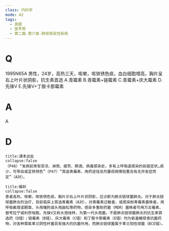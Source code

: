 ```yaml
---
class: 内科学
mode: A2
tags:
  - 真题
  - 医考帮
  - 第二篇-第六章-肺部感染性疾病
---
```


# Q
1995N65A 男性，24岁，高热三天，咳嗽，咳铁锈色痰，血白细胞增高，胸片呈右上叶片状阴影，抗生素首选
A.青霉素
B.青霉素+链霉素
C.青霉素+庆大霉素
D.先锋V
E.先锋V+丁胺卡那霉素

# A
A
# D
```ad-note
title:课本出处
collapse:false
（P46）“发病前常有受凉、淋雨、疲劳、醉酒、病毒感染史，多有上呼吸道感染的前驱症状…痰少，可带血或呈铁锈色”（P47）“首选青霉素，用药途径及剂量视病情轻重及有无并发症而定”（A对）。
```

```ad-summary
title:解析
collapse:false
患者高热、咳嗽，咳铁锈色痰，胸片示右上叶片状阴影，应诊断为肺炎链球菌肺炎。对于肺炎链球菌肺炎的治疗，目前临床上首选青霉素（A对），对青霉素过敏者，或感染耐青霉素菌株者，用呼吸氟喹诺酮类、头孢噻肟或头孢曲松等药物，感染多重耐药菌（MDR）菌株者可用万古霉素、替考拉宁或利奈唑胺。先锋V又称头孢唑林，为第一代头孢菌，不是肺炎链球菌肺炎的抗生素首选药（D错）；链霉素（B错）、庆大霉素（C错）和丁胺卡那霉素（E错）均为氨基糖苷类抗菌药物，对各种需氧革兰阴性杆菌具有强大的抗菌作用，而肺炎链球菌属于革兰阳性球菌（BCE错）。
```

